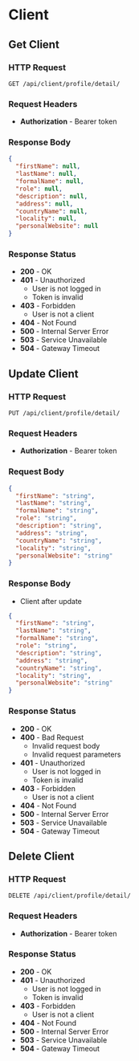 # Client

## Get Client

### HTTP Request

```http
GET /api/client/profile/detail/
```

### Request Headers

- **Authorization** - Bearer token

### Response Body

```json
{
  "firstName": null,
  "lastName": null,
  "formalName": null,
  "role": null,
  "description": null,
  "address": null,
  "countryName": null,
  "locality": null,
  "personalWebsite": null
}
```

### Response Status

- **200** - OK
- **401** - Unauthorized
  - User is not logged in
  - Token is invalid
- **403** - Forbidden
  - User is not a client
- **404** - Not Found
- **500** - Internal Server Error
- **503** - Service Unavailable
- **504** - Gateway Timeout

## Update Client

### HTTP Request

```http
PUT /api/client/profile/detail/
```

### Request Headers

- **Authorization** - Bearer token

### Request Body

```json
{
  "firstName": "string",
  "lastName": "string",
  "formalName": "string",
  "role": "string",
  "description": "string",
  "address": "string",
  "countryName": "string",
  "locality": "string",
  "personalWebsite": "string"
}
```

### Response Body

- Client after update

```json
{
  "firstName": "string",
  "lastName": "string",
  "formalName": "string",
  "role": "string",
  "description": "string",
  "address": "string",
  "countryName": "string",
  "locality": "string",
  "personalWebsite": "string"
}
```

### Response Status

- **200** - OK
- **400** - Bad Request
  - Invalid request body
  - Invalid request parameters
- **401** - Unauthorized
  - User is not logged in
  - Token is invalid
- **403** - Forbidden
  - User is not a client
- **404** - Not Found
- **500** - Internal Server Error
- **503** - Service Unavailable
- **504** - Gateway Timeout

## Delete Client

### HTTP Request

```http
DELETE /api/client/profile/detail/
```

### Request Headers

- **Authorization** - Bearer token

### Response Status

- **200** - OK
- **401** - Unauthorized
  - User is not logged in
  - Token is invalid
- **403** - Forbidden
  - User is not a client
- **404** - Not Found
- **500** - Internal Server Error
- **503** - Service Unavailable
- **504** - Gateway Timeout

```

```
